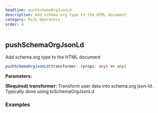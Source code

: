 ```yaml
---
headline: pushSchemaOrgJsonLd
description: Add schema.org type to the HTML document
category: RxJs Operators
order: 4
---
```


## pushSchemaOrgJsonLd

<p class="lead">Add schema.org type to the HTML document</p>

```ts
pushSchemaOrgJsonLd(transformer: (props: any) => any)
```

__Parameters:__

<span class="text-primary">__(Required) transformer:__</span> Transform user data into schema.org json-ld.  Typically done using toSchemaOrgJsonLd

### __Examples__